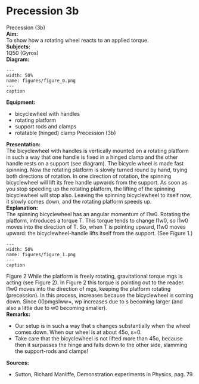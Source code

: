 # Precession  3b  
 Precession (3b)   
<b> Aim: </b>  
 To show how a rotating wheel reacts to an applied torque.    
<b> Subjects: </b>  
 1Q50 (Gyros)   
<b> Diagram: </b>  
   
```{figure} figures/figure_0.png  
---  
width: 50%  
name: figures/figure_0.png  
---  
caption  
``` 
      
<b> Equipment: </b>  
 
 *  bicyclewheel with handles 
 *  rotating platform 
 *  support rods and clamps 
 *  rotatable (hinged) clamp Precession (3b)
    
<b> Presentation: </b>  
 The bicyclewheel with handles is vertically mounted on a rotating platform in such a way that one handle is fixed in a hinged clamp and the other handle rests on a support (see diagram). The bicycle wheel is made fast spinning. Now the rotating platform is slowly turned round by hand, trying both directions of rotation. In one direction of rotation, the spinning bicyclewheel will lift its free handle upwards from the support. As soon as you stop speeding up the rotating platform, the lifting of the spinning bicyclewheel will stop also. Leaving the spinning bicyclewheel to itself now, it slowly comes down, and the rotating platform speeds up.    
<b> Explanation: </b>  
 The spinning bicyclewheel has an angular momentum of I1w0. Rotating the platform, introduces a torque T. This torque tends to change I1w0, so I1w0 moves into the direction of T. So, when T is pointing upward, I1w0 moves upward: the bicyclewheel-handle lifts itself from the support. (See Figure 1.)     
```{figure} figures/figure_1.png  
---  
width: 50%  
name: figures/figure_1.png  
---  
caption  
``` 
 Figure 2  While the platform is freely rotating, gravitational torque mgs is acting (see Figure 2). In Figure 2 this torque is pointing out to the reader. I1w0 moves into the direction of mgs, keeping the platform rotating (precession). In this process, increases because the bicyclewheel is coming down. Since 00pmgsIww=, wp increases due to s becoming larger (and also a little due to w0 becoming smaller).    
<b> Remarks: </b>  
 
 *  Our setup is in such a way that s changes substantially when the wheel comes down. When our wheel is at about 45o, s=0. 
 *  Take care that the bicyclewheel is not lifted more than 45o, because then it surpasses the hinge and falls down to the other side, slamming the support-rods and clamps!
    
<b> Sources: </b>  
 
 *  Sutton, Richard Manliffe, Demonstration experiments in Physics, pag. 79
  